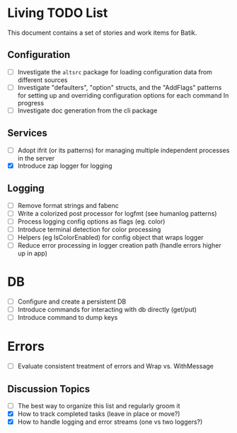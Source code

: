 # Living TODO List

This document contains a set of stories and work items for Batik.

## Configuration

- [ ] Investigate the `altsrc` package for loading configuration data from different sources
- [ ] Investigate "defaulters", "option" structs, and the "AddFlags" patterns for setting up and overriding configuration options for each command
  In progress
- [ ] Investigate doc generation from the cli package

## Services

- [ ] Adopt ifrit (or its patterns) for managing multiple independent processes in the server
- [x] Introduce zap logger for logging

## Logging

- [ ] Remove format strings and fabenc
- [ ] Write a colorized post processor for logfmt (see humanlog patterns)
- [ ] Process logging config options as flags (eg. color)
- [ ] Introduce terminal detection for color processing
- [ ] Helpers (eg IsColorEnabled) for config object that wraps logger
- [ ] Reduce error processing in logger creation path (handle errors higher up in app)

# DB

- [ ] Configure and create a persistent DB
- [ ] Introduce commands for interacting with db directly (get/put)
- [ ] Introduce command to dump keys

# Errors

- [ ] Evaluate consistent treatment of errors and Wrap vs. WithMessage

## Discussion Topics

- [ ] The best way to organize this list and regularly groom it
- [x] How to track completed tasks (leave in place or move?)
- [x] How to handle logging and error streams (one vs two loggers?)
